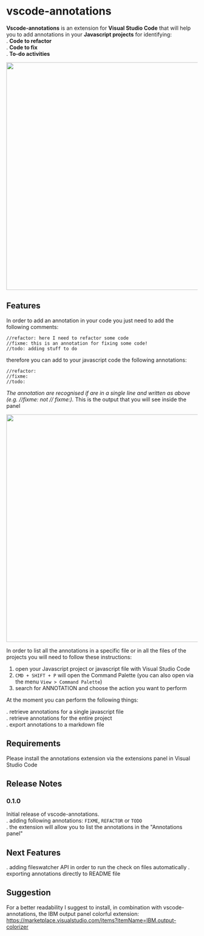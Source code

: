 # vscode-annotations

__Vscode-annotations__ is an extension for __Visual Studio Code__ that will help you to add annotations in your __Javascript projects__ for identifying:   
. __Code to refactor__   
. __Code to fix__    
. __To-do activities__   

<img src="https://s3.eu-west-2.amazonaws.com/mezzalab-personal/vscode-annotations-palette.png" width="600">

## Features

In order to add an annotation in your code you just need to add the following comments:

`//refactor: here I need to refactor some code`   
`//fixme: this is an annotation for fixing some code!`   
`//todo: adding stuff to do`   

therefore you can add to your javascript code the following annotations:

`//refactor:`   
`//fixme:`   
`//todo:`   

*The annotation are recognised if are in a single line and written as above (e.g. //fixme: not // fixme:).*
This is the output that you will see inside the panel

<img src="https://s3.eu-west-2.amazonaws.com/mezzalab-personal/vscode-annotations-panel.png" width="600">

In order to list all the annotations in a specific file or in all the files of the projects you will need to follow these instructions:

1. open your Javascript project or javascript file with Visual Studio Code     
2. `CMD + SHIFT + P` will open the Command Palette (you can also open via the menu `View > Command Palette`)    
3. search for ANNOTATION and choose the action you want to perform

At the moment you can perform the following things:

. retrieve annotations for a single javascript file    
. retrieve annotations for the entire project    
. export annotations to a markdown file 

## Requirements   

Please install the annotations extension via the extensions panel in Visual Studio Code     

## Release Notes

### 0.1.0

Initial release of vscode-annotations.    
. adding following annotations: `FIXME`, `REFACTOR` or `TODO`    
. the extension will allow you to list the annotations in the "Annotations panel"    

## Next Features   

. adding fileswatcher API in order to run the check on files automatically
. exporting annotations directly to README file   

## Suggestion

For a better readability I suggest to install, in combination with vscode-annotations, the IBM output panel colorful extension: https://marketplace.visualstudio.com/items?itemName=IBM.output-colorizer